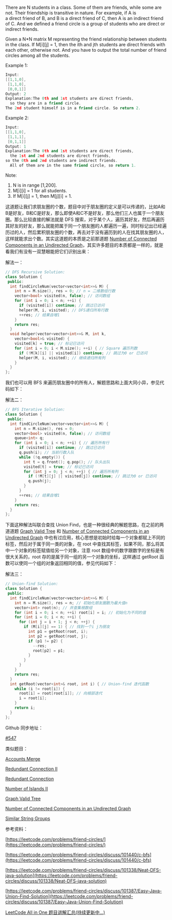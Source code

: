 There are N students in a class. Some of them are friends, while some are not. Their friendship is transitive in nature. For example, if A is a direct friend of B, and B is a direct friend of C, then A is an indirect friend of C. And we defined a friend circle is a group of students who are direct or indirect friends.

Given a N\*N matrix M representing the friend relationship between students in the class. If M\[i\]\[j\] = 1, then the ith and jth students are direct friends with each other, otherwise not. And you have to output the total number of friend circles among all the students.

Example 1:

```cpp
Input: 
[[1,1,0],
 [1,1,0],
 [0,0,1]]
Output: 2
Explanation:The 0th and 1st students are direct friends,
  so they are in a friend circle.   
The 2nd student himself is in a friend circle. So return 2.
```

Example 2:

```cpp
Input: 
[[1,1,0],
 [1,1,1],
 [0,1,1]]
Output: 1
Explanation:The 0th and 1st students are direct friends,
  the 1st and 2nd students are direct friends,   
so the 0th and 2nd students are indirect friends.
  All of them are in the same friend circle, so return 1.
```

Note:

1. N is in range \[1,200\].
1. M\[i\]\[i\] = 1 for all students.
1. If M\[i\]\[j\] = 1, then M\[j\]\[i\] = 1.

这道题让我们求朋友圈的个数，题目中对于朋友圈的定义是可以传递的，比如A和B是好友，B和C是好友，那么即使A和C不是好友，那么他们三人也属于一个朋友圈。那么比较直接的解法就是 DFS 搜索，对于某个人，遍历其好友，然后再遍历其好友的好友，那么就能把属于同一个朋友圈的人都遍历一遍，同时标记出已经遍历过的人，然后累积朋友圈的个数，再去对于没有遍历到的人在找其朋友圈的人，这样就能求出个数。其实这道题的本质是之前那道题 [Number of Connected Components in an Undirected Graph](http://www.cnblogs.com/grandyang/p/5166356.html)，其实许多题目的本质都是一样的，就是看我们有没有一双慧眼能把它们识别出来：

解法一：

```cpp
// DFS Recursive Solution:
class Solution {
 public:
  int findCircleNum(vector<vector<int>>& M) {
    int n = M.size(), res = 0; // n = 二维数组行数
    vector<bool> visited(n, false); // 访问数组
    for (int i = 0; i < n; ++i) {
      if (visited[i]) continue; // 跳过已访问
      helper(M, i, visited); // DFS递归所有行数
      ++res; // 结果自增1
    }
    return res;
  }
  void helper(vector<vector<int>>& M, int k,
    vector<bool>& visited) {
    visited[k] = true; // 标记已访问
    for (int i = 0; i < M.size(); ++i) { // Square 遍历列数
      if (!M[k][i] || visited[i]) continue; // 跳过为0 or 已访问
      helper(M, i, visited); // 继续递归所有列
    }
  }
};
```

我们也可以用 BFS 来遍历朋友圈中的所有人，解题思路和上面大同小异，参见代码如下：

解法二：

```cpp
// BFS Iterative Solution:
class Solution {
 public:
  int findCircleNum(vector<vector<int>>& M) {
    int n = M.size(), res = 0;
    vector<bool> visited(n, false); // 访问数组
    queue<int> q;
    for (int i = 0; i < n; ++i) { // 遍历所有行
      if (visited[i]) continue; // 跳过已访问
      q.push(i); // 当前行数入队
      while (!q.empty()) {
        int t = q.front(); q.pop(); // 队头出队
        visited[t] = true; // 标记已访问
        for (int j = 0; j < n; ++j) { // 遍历所有列
          if (!M[t][j] || visited[j]) continue; // 跳过为0 or 已访问
          q.push(j);
        }
      }
      ++res; // 结果自增1
    }
    return res;
  }
};
```

下面这种解法叫联合查找 Union Find，也是一种很经典的解题思路，在之前的两道道题 [Graph Valid Tree](http://www.cnblogs.com/grandyang/p/5257919.html) 和 [Number of Connected Components in an Undirected Graph](http://www.cnblogs.com/grandyang/p/5166356.html) 中也有过应用，核心思想是初始时给每一个对象都赋上不同的标签，然后对于属于同一类的对象，在 root 中查找其标签，如果不同，那么将其中一个对象的标签赋值给另一个对象，注意 root 数组中的数字跟数字的坐标是有很大关系的，root 存的是属于同一组的另一个对象的坐标，这样通过 getRoot 函数可以使同一个组的对象返回相同的值，参见代码如下：

解法三：

```cpp
// Union-find Solution:
class Solution {
 public:
  int findCircleNum(vector<vector<int>>& M) {
    int n = M.size(), res = n; // 初始化朋友圈数为最大值n
    vector<int> root(n); // 并查集根数组
    for (int i = 0; i < n; ++i) root[i] = i; // 初始化为不同的值
    for (int i = 0; i < n; ++i) {
      for (int j = i + 1; j < n; ++j) {
        if (M[i][j] == 1) { // 找到一个i j为朋友
          int p1 = getRoot(root, i);
          int p2 = getRoot(root, j);
          if (p1 != p2) {
            --res;
            root[p2] = p1;
          }
        }
      }   
    }
    return res;
  }
  int getRoot(vector<int>& root, int i) { // Union-find 迭代函数
    while (i != root[i]) {
      root[i] = root[root[i]]; // 向根部迭代
      i = root[i];
    }
    return i;
  }
};
```

Github 同步地址：

[#547](https://github.com/grandyang/leetcode/issues/547)

类似题目：

[Accounts Merge](http://www.cnblogs.com/grandyang/p/7829169.html)

[Redundant Connection II](http://www.cnblogs.com/grandyang/p/8445733.html)

[Redundant Connection](http://www.cnblogs.com/grandyang/p/7628977.html)

[Number of Islands II](http://www.cnblogs.com/grandyang/p/5190419.html)

[Graph Valid Tree](http://www.cnblogs.com/grandyang/p/5257919.html)

[Number of Connected Components in an Undirected Graph](http://www.cnblogs.com/grandyang/p/5166356.html)

[Similar String Groups](https://www.cnblogs.com/grandyang/p/11503433.html)

参考资料：

[https://leetcode.com/problems/friend-circles/](https://leetcode.com/problems/friend-circles/)

[https://leetcode.com/problems/friend-circles/discuss/101440/c-bfs](https://leetcode.com/problems/friend-circles/discuss/101440/c-bfs)

[https://leetcode.com/problems/friend-circles/discuss/101338/Neat-DFS-java-solution](https://leetcode.com/problems/friend-circles/discuss/101338/Neat-DFS-java-solution)

[https://leetcode.com/problems/friend-circles/discuss/101387/Easy-Java-Union-Find-Solution](https://leetcode.com/problems/friend-circles/discuss/101387/Easy-Java-Union-Find-Solution)

[LeetCode All in One 题目讲解汇总(持续更新中...)](http://www.cnblogs.com/grandyang/p/4606334.html)
